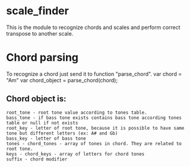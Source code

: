 # scale_finder

This is the module to recognize chords and scales and perform correct transpose to another scale. 

# Chord parsing
To recognize a chord just send it to function "parse_chord".
var chord = "Am"
var chord_object = parse_chord(chord);
## Chord object is:
    root_tone - root tone value according to tones table.
    bass_tone - if bass tone exists contains bass tone according tones table or null if not exists
    root_key - letter of root tone, because it is possible to have same tone but different letters (ex: A# and Gb)
    bass_key - letter of bass tone
    tones - chord_tones - array of tones in chord. They are related to root tone.
    keys - chord_keys - array of letters for chord tones 
    suffix - chord modifier 

